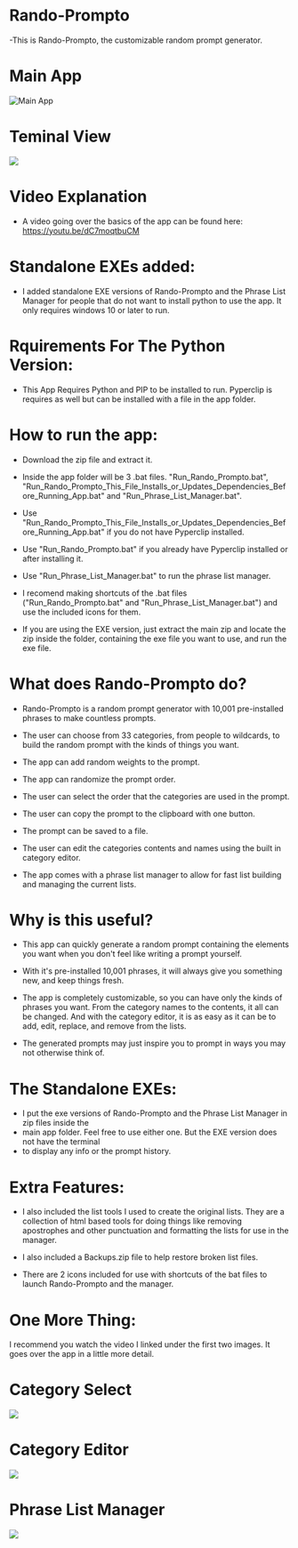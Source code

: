# Rando-Prompto

-This is Rando-Prompto, the customizable random prompt generator.

# Main App
![Main App](mainapp.png)

# Teminal View
![](terminal.png)


# Video Explanation
- A video going over the basics of the app can be found here:
  https://youtu.be/dC7moqtbuCM
  
  
# Standalone EXEs added:
* I added standalone EXE versions of Rando-Prompto and the Phrase List Manager for people that do not want to
  install python to use the app. It only requires windows 10 or later to run.


# Rquirements For The Python Version:
* This App Requires Python and PIP to be installed to run. Pyperclip is requires as well
  but can be installed with a file in the app folder.


# How to run the app:
* Download the zip file and extract it.
* Inside the app folder will be 3 .bat files. "Run_Rando_Prompto.bat",
  "Run_Rando_Prompto_This_File_Installs_or_Updates_Dependencies_Before_Running_App.bat" and "Run_Phrase_List_Manager.bat".
* Use "Run_Rando_Prompto_This_File_Installs_or_Updates_Dependencies_Before_Running_App.bat" if you do not have
  Pyperclip installed.
* Use "Run_Rando_Prompto.bat" if you already have Pyperclip installed or after installing it.
* Use "Run_Phrase_List_Manager.bat" to run the phrase list manager.
* I recomend making shortcuts of the .bat files ("Run_Rando_Prompto.bat" and "Run_Phrase_List_Manager.bat") and
  use the included icons for them.

* If you are using the EXE version, just extract the main zip and locate the zip inside the folder, containing
  the exe file you want to use, and run the exe file.


# What does Rando-Prompto do?

* Rando-Prompto is a random prompt generator with 10,001 pre-installed phrases to make countless
  prompts.
  
* The user can choose from 33 categories, from people to wildcards, to build the random prompt with the
  kinds of things you want.
  
* The app can add random weights to the prompt.

* The app can randomize the prompt order.

* The user can select the order that the categories are used in the prompt.

* The user can copy the prompt to the clipboard with one button.

* The prompt can be saved to a file.

* The user can edit the categories contents and names using the built in category editor.

* The app comes with a phrase list manager to allow for fast list building and managing the current lists.


# Why is this useful?

* This app can quickly generate a random prompt containing the elements you want when you
  don't feel like writing a prompt yourself.

* With it's pre-installed 10,001 phrases, it will always give you something new, and keep
  things fresh.

* The app is completely customizable, so you can have only the kinds of phrases you want.
  From the category names to the contents, it all can be changed. And with the category
  editor, it is as easy as it can be to add, edit, replace, and remove from the lists.

* The generated prompts may just inspire you to prompt in ways you may not otherwise think of.


# The Standalone EXEs:
* I put the exe versions of Rando-Prompto and the Phrase List Manager in zip files inside the
* main app folder. Feel free to use either one. But the EXE version does not have the terminal
* to display any info or the prompt history.
  
  
# Extra Features:

* I also included the list tools I used to create the original lists. They are a collection of html based tools
  for doing things like removing apostrophes and other punctuation and formatting the lists for use in the manager.
  
* I also included a Backups.zip file to help restore broken list files.

* There are 2 icons included for use with shortcuts of the bat files to launch Rando-Prompto and the manager.


# One More Thing:
I recommend you watch the video I linked under the first two images. It goes over the app in a little more detail.


# Category Select
![](selectcategory.png)

# Category Editor
![](editor.png)

# Phrase List Manager
![](listmanager.png)
  
